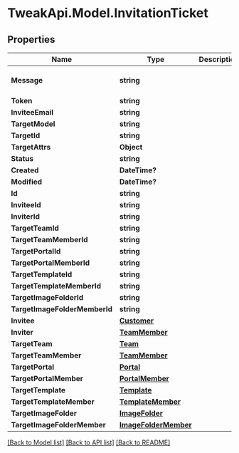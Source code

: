# TweakApi.Model.InvitationTicket
## Properties

Name | Type | Description | Notes
------------ | ------------- | ------------- | -------------
**Message** | **string** |  | [optional] [default to ""]
**Token** | **string** |  | [optional] 
**InviteeEmail** | **string** |  | [optional] 
**TargetModel** | **string** |  | 
**TargetId** | **string** |  | 
**TargetAttrs** | **Object** |  | [optional] 
**Status** | **string** |  | [optional] 
**Created** | **DateTime?** |  | [optional] 
**Modified** | **DateTime?** |  | [optional] 
**Id** | **string** |  | [optional] 
**InviteeId** | **string** |  | [optional] 
**InviterId** | **string** |  | [optional] 
**TargetTeamId** | **string** |  | [optional] 
**TargetTeamMemberId** | **string** |  | [optional] 
**TargetPortalId** | **string** |  | [optional] 
**TargetPortalMemberId** | **string** |  | [optional] 
**TargetTemplateId** | **string** |  | [optional] 
**TargetTemplateMemberId** | **string** |  | [optional] 
**TargetImageFolderId** | **string** |  | [optional] 
**TargetImageFolderMemberId** | **string** |  | [optional] 
**Invitee** | [**Customer**](Customer.md) |  | [optional] 
**Inviter** | [**TeamMember**](TeamMember.md) |  | [optional] 
**TargetTeam** | [**Team**](Team.md) |  | [optional] 
**TargetTeamMember** | [**TeamMember**](TeamMember.md) |  | [optional] 
**TargetPortal** | [**Portal**](Portal.md) |  | [optional] 
**TargetPortalMember** | [**PortalMember**](PortalMember.md) |  | [optional] 
**TargetTemplate** | [**Template**](Template.md) |  | [optional] 
**TargetTemplateMember** | [**TemplateMember**](TemplateMember.md) |  | [optional] 
**TargetImageFolder** | [**ImageFolder**](ImageFolder.md) |  | [optional] 
**TargetImageFolderMember** | [**ImageFolderMember**](ImageFolderMember.md) |  | [optional] 

[[Back to Model list]](../README.md#documentation-for-models) [[Back to API list]](../README.md#documentation-for-api-endpoints) [[Back to README]](../README.md)

